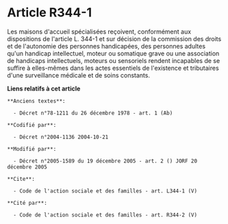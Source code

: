 # Article R344-1

Les maisons d'accueil spécialisées reçoivent, conformément aux dispositions de l'article L. 344-1 et sur décision de la
commission des droits et de l'autonomie des personnes handicapées, des personnes adultes qu'un handicap intellectuel, moteur
ou somatique grave ou une association de handicaps intellectuels, moteurs ou sensoriels rendent incapables de se suffire à
elles-mêmes dans les actes essentiels de l'existence et tributaires d'une surveillance médicale et de soins constants.

**Liens relatifs à cet article**

	**Anciens textes**:

	  - Décret n°78-1211 du 26 décembre 1978 - art. 1 (Ab)

	**Codifié par**:

	  - Décret n°2004-1136 2004-10-21

	**Modifié par**:

	  - Décret n°2005-1589 du 19 décembre 2005 - art. 2 () JORF 20 décembre 2005

	**Cite**:

	  - Code de l'action sociale et des familles - art. L344-1 (V)

	**Cité par**:

	  - Code de l'action sociale et des familles - art. R344-2 (V)
